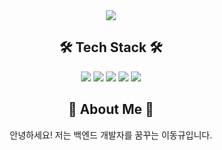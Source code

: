 <div align="center">
  <img src="https://capsule-render.vercel.app/api?type=waving&color=2596be&text=Dongkyu%20Lee&fontAlign=78&height=200&fontSize=50&fontColor=ffffff">
</div>

<h2 align="center">🛠 Tech Stack 🛠</h2>

<p align="center"> 
  <img src="https://img.shields.io/badge/Java-007396?style=flat-square&logo=Java&logoColor=white"/> 
  <img src="https://img.shields.io/badge/Spring-6DB33F?style=flat-square&logo=Spring&logoColor=white"/> 
  <img src="https://img.shields.io/badge/MySQL-4479A1?style=flat-square&logo=MySQL&logoColor=white"/> 
  <img src="https://img.shields.io/badge/Javascript-F7DF1E?style=flat-square&logo=Javascript&logoColor=white"/> 
  <img src="https://img.shields.io/badge/React-61DAFB?style=flat-square&logo=React&logoColor=white"/> 
</p>

<h2 align="center">🎳 About Me 🎳</h2>

<p align="center">
  안녕하세요! 저는 백엔드 개발자를 꿈꾸는 이동규입니다.
</p>
